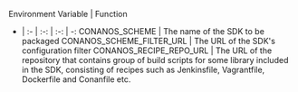 Environment Variable | Function
- | :- | :-: | :-: | -:
CONANOS_SCHEME | The name of the SDK to be packaged
CONANOS_SCHEME_FILTER_URL | The URL of the SDK's configuration filter
CONANOS_RECIPE_REPO_URL | The URL of the repository that contains group of build scripts for some library included in the SDK,  consisting of recipes such as Jenkinsfile, Vagrantfile, Dockerfile and Conanfile etc.